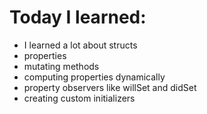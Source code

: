 # Today I learned:

- I learned a lot about structs
- properties
- mutating methods
- computing properties dynamically
- property observers like willSet and didSet
- creating custom initializers
